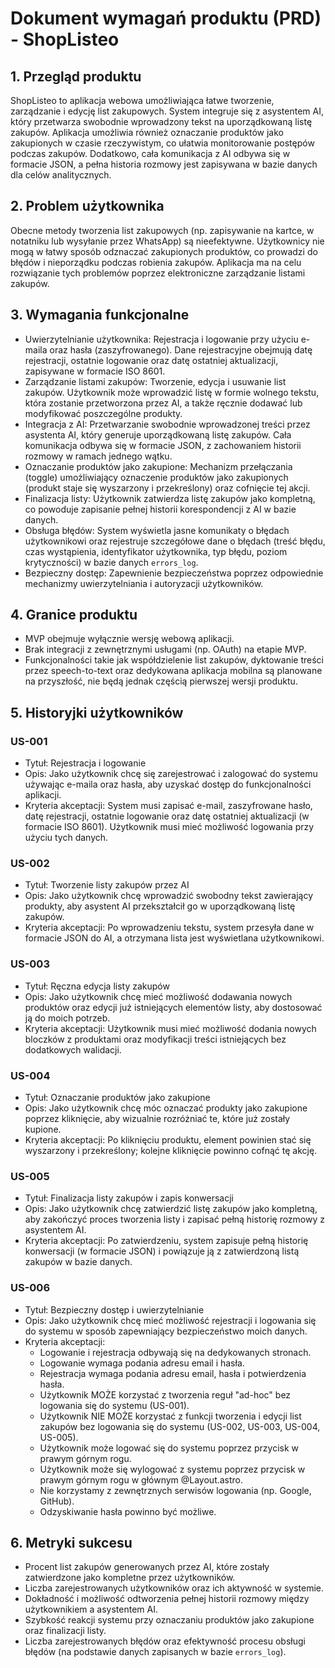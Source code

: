 # Dokument wymagań produktu (PRD) - ShopListeo
## 1. Przegląd produktu
ShopListeo to aplikacja webowa umożliwiająca łatwe tworzenie, zarządzanie i edycję list zakupowych. System integruje się z asystentem AI, który przetwarza swobodnie wprowadzony tekst na uporządkowaną listę zakupów. Aplikacja umożliwia również oznaczanie produktów jako zakupionych w czasie rzeczywistym, co ułatwia monitorowanie postępów podczas zakupów. Dodatkowo, cała komunikacja z AI odbywa się w formacie JSON, a pełna historia rozmowy jest zapisywana w bazie danych dla celów analitycznych.

## 2. Problem użytkownika
Obecne metody tworzenia list zakupowych (np. zapisywanie na kartce, w notatniku lub wysyłanie przez WhatsApp) są nieefektywne. Użytkownicy nie mogą w łatwy sposób odznaczać zakupionych produktów, co prowadzi do błędów i nieporządku podczas robienia zakupów. Aplikacja ma na celu rozwiązanie tych problemów poprzez elektroniczne zarządzanie listami zakupów.

## 3. Wymagania funkcjonalne
- Uwierzytelnianie użytkownika: Rejestracja i logowanie przy użyciu e-maila oraz hasła (zaszyfrowanego). Dane rejestracyjne obejmują datę rejestracji, ostatnie logowanie oraz datę ostatniej aktualizacji, zapisywane w formacie ISO 8601.
- Zarządzanie listami zakupów: Tworzenie, edycja i usuwanie list zakupów. Użytkownik może wprowadzić listę w formie wolnego tekstu, która zostanie przetworzona przez AI, a także ręcznie dodawać lub modyfikować poszczególne produkty.
- Integracja z AI: Przetwarzanie swobodnie wprowadzonej treści przez asystenta AI, który generuje uporządkowaną listę zakupów. Cała komunikacja odbywa się w formacie JSON, z zachowaniem historii rozmowy w ramach jednego wątku.
- Oznaczanie produktów jako zakupione: Mechanizm przełączania (toggle) umożliwiający oznaczenie produktów jako zakupionych (produkt staje się wyszarzony i przekreślony) oraz cofnięcie tej akcji.
- Finalizacja listy: Użytkownik zatwierdza listę zakupów jako kompletną, co powoduje zapisanie pełnej historii korespondencji z AI w bazie danych.
- Obsługa błędów: System wyświetla jasne komunikaty o błędach użytkownikowi oraz rejestruje szczegółowe dane o błędach (treść błędu, czas wystąpienia, identyfikator użytkownika, typ błędu, poziom krytyczności) w bazie danych `errors_log`.
- Bezpieczny dostęp: Zapewnienie bezpieczeństwa poprzez odpowiednie mechanizmy uwierzytelniania i autoryzacji użytkowników.

## 4. Granice produktu
- MVP obejmuje wyłącznie wersję webową aplikacji.
- Brak integracji z zewnętrznymi usługami (np. OAuth) na etapie MVP.
- Funkcjonalności takie jak współdzielenie list zakupów, dyktowanie treści przez speech-to-text oraz dedykowana aplikacja mobilna są planowane na przyszłość, nie będą jednak częścią pierwszej wersji produktu.

## 5. Historyjki użytkowników
### US-001
- Tytuł: Rejestracja i logowanie
- Opis: Jako użytkownik chcę się zarejestrować i zalogować do systemu używając e-maila oraz hasła, aby uzyskać dostęp do funkcjonalności aplikacji.
- Kryteria akceptacji: System musi zapisać e-mail, zaszyfrowane hasło, datę rejestracji, ostatnie logowanie oraz datę ostatniej aktualizacji (w formacie ISO 8601). Użytkownik musi mieć możliwość logowania przy użyciu tych danych.

### US-002
- Tytuł: Tworzenie listy zakupów przez AI
- Opis: Jako użytkownik chcę wprowadzić swobodny tekst zawierający produkty, aby asystent AI przekształcił go w uporządkowaną listę zakupów.
- Kryteria akceptacji: Po wprowadzeniu tekstu, system przesyła dane w formacie JSON do AI, a otrzymana lista jest wyświetlana użytkownikowi.

### US-003
- Tytuł: Ręczna edycja listy zakupów
- Opis: Jako użytkownik chcę mieć możliwość dodawania nowych produktów oraz edycji już istniejących elementów listy, aby dostosować ją do moich potrzeb.
- Kryteria akceptacji: Użytkownik musi mieć możliwość dodania nowych bloczków z produktami oraz modyfikacji treści istniejących bez dodatkowych walidacji.

### US-004
- Tytuł: Oznaczanie produktów jako zakupione
- Opis: Jako użytkownik chcę móc oznaczać produkty jako zakupione poprzez kliknięcie, aby wizualnie rozróżniać te, które już zostały kupione.
- Kryteria akceptacji: Po kliknięciu produktu, element powinien stać się wyszarzony i przekreślony; kolejne kliknięcie powinno cofnąć tę akcję.

### US-005
- Tytuł: Finalizacja listy zakupów i zapis konwersacji
- Opis: Jako użytkownik chcę zatwierdzić listę zakupów jako kompletną, aby zakończyć proces tworzenia listy i zapisać pełną historię rozmowy z asystentem AI.
- Kryteria akceptacji: Po zatwierdzeniu, system zapisuje pełną historię konwersacji (w formacie JSON) i powiązuje ją z zatwierdzoną listą zakupów w bazie danych.

### US-006
- Tytuł: Bezpieczny dostęp i uwierzytelnianie
- Opis: Jako użytkownik chcę mieć możliwość rejestracji i logowania się do systemu w sposób zapewniający bezpieczeństwo moich danych.
- Kryteria akceptacji:
  - Logowanie i rejestracja odbywają się na dedykowanych stronach.
  - Logowanie wymaga podania adresu email i hasła.
  - Rejestracja wymaga podania adresu email, hasła i potwierdzenia hasła.
  - Użytkownik MOŻE korzystać z tworzenia reguł "ad-hoc" bez logowania się do systemu (US-001).
  - Użytkownik NIE MOŻE korzystać z funkcji tworzenia i edycji list zakupów bez logowania się do systemu (US-002, US-003, US-004, US-005).
  - Użytkownik może logować się do systemu poprzez przycisk w prawym górnym rogu.
  - Użytkownik może się wylogować z systemu poprzez przycisk w prawym górnym rogu w głównym @Layout.astro.
  - Nie korzystamy z zewnętrznych serwisów logowania (np. Google, GitHub).
  - Odzyskiwanie hasła powinno być możliwe.

## 6. Metryki sukcesu
- Procent list zakupów generowanych przez AI, które zostały zatwierdzone jako kompletne przez użytkowników.
- Liczba zarejestrowanych użytkowników oraz ich aktywność w systemie.
- Dokładność i możliwość odtworzenia pełnej historii rozmowy między użytkownikiem a asystentem AI.
- Szybkość reakcji systemu przy oznaczaniu produktów jako zakupione oraz finalizacji listy.
- Liczba zarejestrowanych błędów oraz efektywność procesu obsługi błędów (na podstawie danych zapisanych w bazie `errors_log`). 



